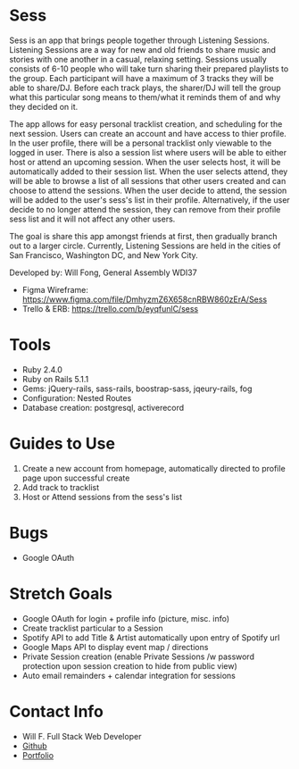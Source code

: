 # Sess

Sess is an app that brings people together through Listening Sessions. Listening Sessions are a way for new and old friends to share music and stories with one another in a casual, relaxing setting. Sessions usually consists of 6-10 people who will take turn sharing their prepared playlists to the group. Each participant will have a maximum of 3 tracks they will be able to share/DJ. Before each track plays, the sharer/DJ will tell the group what this particular song means to them/what it reminds them of and why they decided on it. 

The app allows for easy personal tracklist creation, and scheduling for the next session. Users can create an account and have access to thier profile. In the user profile, there will be a personal tracklist only viewable to the logged in user. There is also a session list where users will be able to either host or attend an upcoming session. When the user selects host, it will be automatically added to their session list. When the user selects attend, they will be able to browse a list of all sessions that other users created and can choose to attend the sessions. When the user decide to attend, the session will be added to the user's sess's list in their profile. Alternatively, if the user decide to no longer attend the session, they can remove from their profile sess list and it will not affect any other users.  

The goal is share this app amongst friends at first, then gradually branch out to a larger circle. Currently, Listening Sessions are held in the cities of San Francisco, Washington DC, and New York City.

Developed by: Will Fong, General Assembly WDI37

* Figma Wireframe: https://www.figma.com/file/DmhyzmZ6X658cnRBW860zErA/Sess
* Trello & ERB: https://trello.com/b/eyqfunlC/sess

# Tools

* Ruby 2.4.0
* Ruby on Rails 5.1.1
* Gems: jQuery-rails, sass-rails, boostrap-sass, jqeury-rails, fog
* Configuration: Nested Routes
* Database creation: postgresql, activerecord

# Guides to Use

1. Create a new account from homepage, automatically directed to profile page upon successful create
2. Add track to tracklist
3. Host or Attend sessions from the sess's list

# Bugs

* Google OAuth 


# Stretch Goals

* Google OAuth for login + profile info (picture, misc. info)
* Create tracklist particular to a Session
* Spotify API to add Title & Artist automatically upon entry of Spotify url
* Google Maps API to display event map / directions
* Private Session creation (enable Private Sessions /w password protection upon session creation to hide from public view)
* Auto email remainders + calendar integration for sessions


# Contact Info

* Will F. Full Stack Web Developer
* [Github](https://github.com/promethwill88)
* [Portfolio](http://willfong.me)
